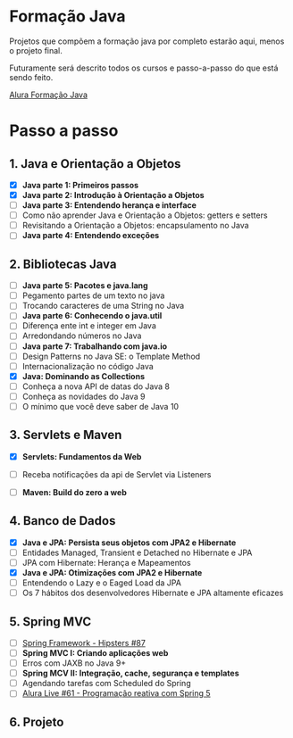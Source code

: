 # Formação Java

Projetos que compõem a formação java por completo estarão aqui, menos o projeto final.

Futuramente será descrito todos os cursos e passo-a-passo do que está sendo feito.

[Alura Formação Java](https://cursos.alura.com.br/formacao-java)



# Passo a passo

## 1. Java e Orientação a Objetos

- [x] **Java parte 1: Primeiros passos**
- [x] **Java parte 2: Introdução à Orientação a Objetos**
- [ ] **Java parte 3: Entendendo herança e interface**
- [ ] Como não aprender Java e Orientação a Objetos: getters e setters
- [ ] Revisitando a Orientação a Objetos: encapsulamento no Java
- [ ] **Java parte 4: Entendendo exceções**

## 2. Bibliotecas Java

- [ ] **Java parte 5: Pacotes e java.lang**
- [ ] Pegamento partes de um texto no java
- [ ] Trocando caracteres de uma String no Java
- [ ] **Java parte 6: Conhecendo o java.util**
- [ ] Diferença ente int e integer em Java
- [ ] Arredondando números no Java
- [ ] **Java parte 7: Trabalhando com java.io**
- [ ] Design Patterns no Java SE: o Template Method
- [ ] Internacionalização no código Java
- [x] **Java: Dominando as Collections**
- [ ] Conheça a nova API de datas do Java 8
- [ ] Conheça as novidades do Java 9
- [ ] O mínimo que você deve saber de Java 10

## 3. Servlets e Maven

- [x] **Servlets: Fundamentos da Web**
- [ ] Receba notificações da api de Servlet via Listeners
- [ ] **Maven: Build do zero a web**
 

## 4. Banco de Dados

- [x] **Java e JPA: Persista seus objetos com JPA2 e Hibernate**
- [ ] Entidades Managed, Transient e Detached no Hibernate e JPA
- [ ] JPA com Hibernate: Herança e Mapeamentos
- [x] **Java e JPA: Otimizações com JPA2 e Hibernate**
- [ ] Entendendo o Lazy e o Eaged Load da JPA
- [ ] Os 7 hábitos dos desenvolvedores Hibernate e JPA altamente eficazes 

## 5. Spring MVC

- [ ] [Spring Framework - Hipsters #87](https://hipsters.tech/spring-framework-hipsters-87/)
- [ ] **Spring MVC I: Criando aplicações web**
- [ ] Erros com JAXB no Java 9+
- [ ] **Spring MCV II: Integração, cache, segurança e templates**
- [ ] Agendando tarefas com Scheduled do Spring
- [ ] [Alura Live #61 - Programação reativa com Spring 5](https://www.facebook.com/AluraCursosOnline/videos/1518267154954523/)

## 6. Projeto


